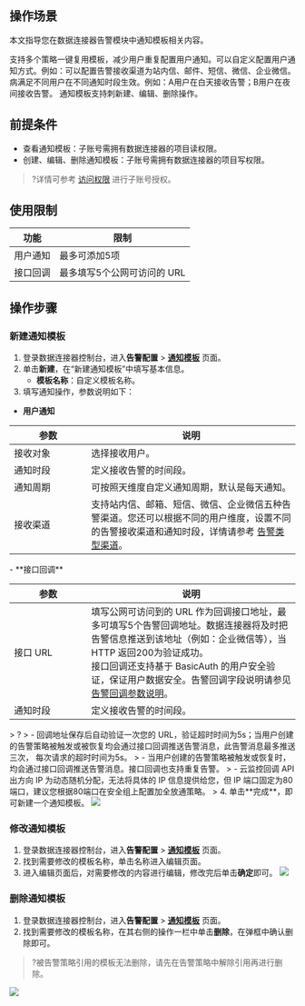 ## 操作场景
本文指导您在数据连接器告警模块中通知模板相关内容。

支持多个策略一键复用模板，减少用户重复配置用户通知。可以自定义配置用户通知方式。例如：可以配置告警接收渠道为站内信、邮件、短信、微信、企业微信。病满足不同用户在不同通知时段生效。例如：A用户在白天接收告警；B用户在夜间接收告警。
通知模板支持刺新建、编辑、删除操作。


## 前提条件

- 查看通知模板：子账号需拥有数据连接器的项目读权限。
- 创建、编辑、删除通知模板：子账号需拥有数据连接器的项目写权限。

>?详情可参考 [访问权限](https://cloud.tencent.com/document/product/248/45428) 进行子账号授权。


## 使用限制

| 功能     | 限制                        |
| -------- | --------------------------- |
| 用户通知 | 最多可添加5项              |
| 接口回调 | 最多填写5个公网可访问的 URL |

## 操作步骤
### 新建通知模板


1. 登录数据连接器控制台，进入**告警配置** > [**通知模板**](hhttps://console.cloud.tencent.com/eis/alarm) 页面。
2. 单击**新建**，在“新建通知模板”中填写基本信息。
	- **模板名称**：自定义模板名称。
3. 填写通知操作，参数说明如下：
 - **用户通知**
<table>
<thead>
<tr>
<th width="120px">参数</th>
<th>说明</th>
</tr>
</thead>
<tbody><tr>
<td>接收对象</td>
<td>选择接收用户。</td>
</tr>
<tr>
<td>通知时段</td>
<td>定义接收告警的时间段。</td>
</tr>
<tr>
<td>通知周期</td>
<td>可按照天维度自定义通知周期，默认是每天通知。</td>
</tr>
<tr>
<td>接收渠道</td>
<td>支持站内信、邮箱、短信、微信、企业微信五种告警渠道。您还可以根据不同的用户维度，设置不同的告警接收渠道和通知时段，详情请参考 <a href="https://cloud.tencent.com/document/product/248/50410">告警类型渠道</a>。</td>
</tr>
</tbody></table>
 - **接口回调**
 <table>
<thead>
<tr>
<th width="120px">参数</th>
<th>说明</th>
</tr>
</thead>
<tbody><tr>
<td><nobr>接口 URL</nobr></td>
<td>填写公网可访问到的 URL 作为回调接口地址，最多可填写5个告警回调地址。数据连接器将及时把告警信息推送到该地址（例如：企业微信等），当 HTTP 返回200为验证成功。<br>接口回调还支持基于 BasicAuth 的用户安全验证，保证用户数据安全。告警回调字段说明请参见 <a href="https://cloud.tencent.com/document/product/248/50409#.E5.91.8A.E8.AD.A6.E5.9B.9E.E8.B0.83.E5.8F.82.E6.95.B0.E8.AF.B4.E6.98.8E">告警回调参数说明</a>。</td>
</tr>
<tr>
<td>通知时段</td>
<td>定义接收告警的时间段。</td>
</tr>
</tbody></table>
> ? 
> - 回调地址保存后自动验证一次您的 URL，验证超时时间为5s；当用户创建的告警策略被触发或被恢复均会通过接口回调推送告警消息，此告警消息最多推送三次， 每次请求的超时时间为5s。
> - 当用户创建的告警策略被触发或恢复时，均会通过接口回调推送告警消息。接口回调也支持重复告警。
> - 云监控回调 API 出方向 IP 为动态随机分配，无法将具体的 IP 信息提供给您，但 IP 端口固定为80端口，建议您根据80端口在安全组上配置加全放通策略。
>
4. 单击**完成**，即可新建一个通知模板。
<img src="https://qcloudimg.tencent-cloud.cn/raw/04fd8b48eb12f5579475fb980b2f5423.png"/>

### 修改通知模板
1. 登录数据连接器控制台，进入**告警配置** > [**通知模板**](hhttps://console.cloud.tencent.com/eis/alarm) 页面。
2. 找到需要修改的模板名称，单击名称进入编辑页面。
3. 进入编辑页面后，对需要修改的内容进行编辑，修改完后单击**确定**即可。
![](https://qcloudimg.tencent-cloud.cn/raw/b58e108017372440423bbe58cc903c7f.png)

### 删除通知模板
1. 登录数据连接器控制台，进入**告警配置** > [**通知模板**](hhttps://console.cloud.tencent.com/eis/alarm) 页面。
2. 找到需要修改的模板名称，在其右侧的操作一栏中单击**删除**，在弹框中确认删除即可。
>?被告警策略引用的模板无法删除，请先在告警策略中解除引用再进行删除。
>
![](https://qcloudimg.tencent-cloud.cn/raw/3c61b1a038b01a0de10a21f3160fcf15.png)

